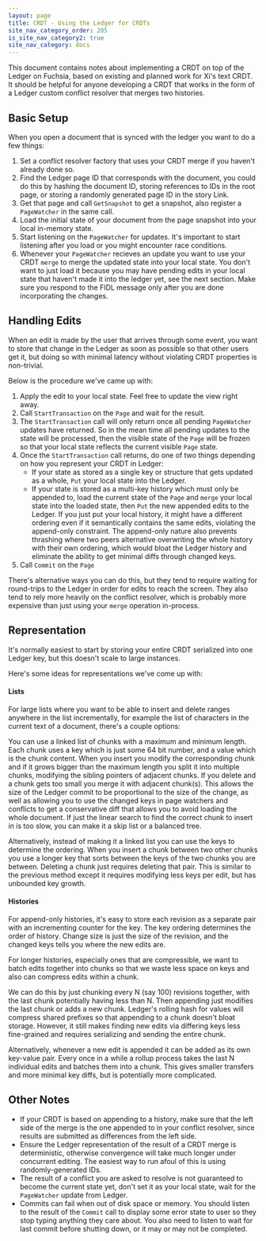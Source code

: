 ```yaml
---
layout: page
title: CRDT - Using the Ledger for CRDTs
site_nav_category_order: 205
is_site_nav_category2: true
site_nav_category: docs
---
```


This document contains notes about implementing a CRDT on top of the Ledger on Fuchsia, based on existing and planned work for Xi's text CRDT. It should be helpful for anyone developing a CRDT that works in the form of a Ledger custom conflict resolver that merges two histories.

## Basic Setup

When you open a document that is synced with the ledger you want to do a few things:

1. Set a conflict resolver factory that uses your CRDT merge if you haven't already done so.
1. Find the Ledger page ID that corresponds with the document, you could do this by hashing the document ID, storing references to IDs in the root page, or storing a randomly generated page ID in the story Link.
1. Get that page and call `GetSnapshot` to get a snapshot, also register a `PageWatcher` in the same call.
1. Load the initial state of your document from the page snapshot into your local in-memory state.
1. Start listening on the `PageWatcher` for updates. It's important to start listening after you load or you might encounter race conditions.
1. Whenever your `PageWatcher` recieves an update you want to use your CRDT `merge` to merge the updated state into your local state. You don't want to just load it because you may have pending edits in your local state that haven't made it into the ledger yet, see the next section. Make sure you respond to the FIDL message only after you are done incorporating the changes.

## Handling Edits

When an edit is made by the user that arrives through some event, you want to store that change in the Ledger as soon as possible so that other users get it, but doing so with minimal latency without violating CRDT properties is non-trivial.

Below is the procedure we've came up with:

1. Apply the edit to your local state. Feel free to update the view right away.
1. Call `StartTransaction` on the `Page` and wait for the result.
1. The `StartTransaction` call will only return once all pending `PageWatcher` updates have returned. So in the mean time all pending updates to the state will be processed, then the visible state of the `Page` will be frozen so that your local state reflects the current visible `Page` state.
1. Once the `StartTransaction` call returns, do one of two things depending on how you represent your CRDT in Ledger:
    - If your state as stored as a single key or structure that gets updated as a whole, `Put` your local state into the Ledger.
    - If your state is stored as a multi-key history which must only be appended to, load the current state of the `Page` and `merge` your local state into the loaded state, then `Put` the new appended edits to the Ledger. If you just put your local history, it might have a different ordering even if it semantically contains the same edits, violating the append-only constraint. The append-only nature also prevents thrashing where two peers alternative overwriting the whole history with their own ordering, which would bloat the Ledger history and eliminate the ability to get minimal diffs through changed keys.
1. Call `Commit` on the `Page`

There's alternative ways you can do this, but they tend to require waiting for round-trips to the Ledger in order for edits to reach the screen. They also tend to rely more heavily on the conflict resolver, which is probably more expensive than just using your `merge` operation in-process.

## Representation

It's normally easiest to start by storing your entire CRDT serialized into one Ledger key, but this doesn't scale to large instances.

Here's some ideas for representations we've come up with:

#### Lists

For large lists where you want to be able to insert and delete ranges anywhere in the list incrementally, for example the list of characters in the current text of a document, there's a couple options:

You can use a linked list of chunks with a maximum and minimum length. Each chunk uses a key which is just some 64 bit number, and a value which is the chunk content. When you insert you modify the corresponding chunk and if it grows bigger than the maximum length you split it into multiple chunks, modifying the sibling pointers of adjacent chunks. If you delete and a chunk gets too small you merge it with adjacent chunk(s). This allows the size of the Ledger commit to be proportional to the size of the change, as well as allowing you to use the changed keys in page watchers and conflicts to get a conservative diff that allows you to avoid loading the whole document. If just the linear search to find the correct chunk to insert in is too slow, you can make it a skip list or a balanced tree.

Alternatively, instead of making it a linked list you can use the keys to determine the ordering. When you insert a chunk between two other chunks you use a longer key that sorts between the keys of the two chunks you are between. Deleting a chunk just requires deleting that pair. This is similar to the previous method except it requires modifying less keys per edit, but has unbounded key growth.

#### Histories

For append-only histories, it's easy to store each revision as a separate pair with an incrementing counter for the key. The key ordering determines the order of history. Change size is just the size of the revision, and the changed keys tells you where the new edits are.

For longer histories, especially ones that are compressible, we want to batch edits together into chunks so that we waste less space on keys and also can compress edits within a chunk.

We can do this by just chunking every N (say 100) revisions together, with the last chunk potentially having less than N. Then appending just modifies the last chunk or adds a new chunk. Ledger's rolling hash for values will compress shared prefixes so that appending to a chunk doesn't bloat storage. However, it still makes finding new edits via differing keys less fine-grained and requires serializing and sending the entire chunk.

Alternatively, whenever a new edit is appended it can be added as its own key-value pair. Every once in a while a rollup process takes the last N individual edits and batches them into a chunk. This gives smaller transfers and more minimal key diffs, but is potentially more complicated.

## Other Notes

- If your CRDT is based on appending to a history, make sure that the left side of the merge is the one appended to in your conflict resolver, since results are submitted as differences from the left side.
- Ensure the Ledger representation of the result of a CRDT merge is deterministic, otherwise convergence will take much longer under concurrent editing. The easiest way to run afoul of this is using randomly-generated IDs.
- The result of a conflict you are asked to resolve is not guaranteed to become the current state yet, don't set it as your local state, wait for the `PageWatcher` update from Ledger.
- Commits can fail when out of disk space or memory. You should listen to the result of the `Commit` call to display some error state to user so they stop typing anything they care about. You also need to listen to wait for last commit before shutting down, or it may or may not be completed.
